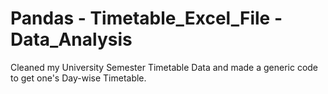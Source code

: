 # Pandas - Timetable_Excel_File - Data_Analysis
Cleaned my University Semester Timetable Data and made a generic code to get one's Day-wise Timetable. 

